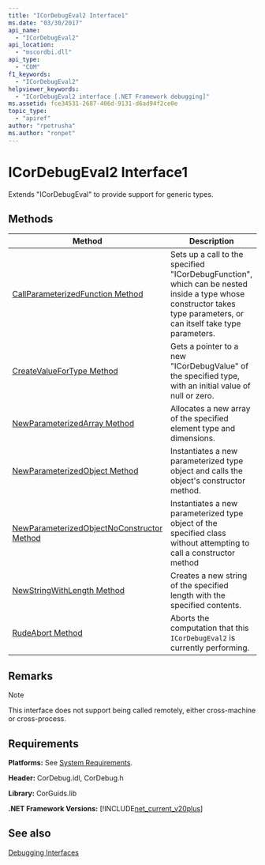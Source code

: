 ```yaml
---
title: "ICorDebugEval2 Interface1"
ms.date: "03/30/2017"
api_name: 
  - "ICorDebugEval2"
api_location: 
  - "mscordbi.dll"
api_type: 
  - "COM"
f1_keywords: 
  - "ICorDebugEval2"
helpviewer_keywords: 
  - "ICorDebugEval2 interface [.NET Framework debugging]"
ms.assetid: fce34531-2687-406d-9131-d6ad94f2ce0e
topic_type: 
  - "apiref"
author: "rpetrusha"
ms.author: "ronpet"
---
```

# ICorDebugEval2 Interface1
Extends "ICorDebugEval" to provide support for generic types.  
  
## Methods  
  
|Method|Description|  
|------------|-----------------|  
|[CallParameterizedFunction Method](../../../../docs/framework/unmanaged-api/debugging/icordebugeval2-callparameterizedfunction-method.md)|Sets up a call to the specified "ICorDebugFunction", which can be nested inside a type whose constructor takes type parameters, or can itself take type parameters.|  
|[CreateValueForType Method](../../../../docs/framework/unmanaged-api/debugging/icordebugeval2-createvaluefortype-method.md)|Gets a pointer to a new "ICorDebugValue" of the specified type, with an initial value of null or zero.|  
|[NewParameterizedArray Method](../../../../docs/framework/unmanaged-api/debugging/icordebugeval2-newparameterizedarray-method.md)|Allocates a new array of the specified element type and dimensions.|  
|[NewParameterizedObject Method](../../../../docs/framework/unmanaged-api/debugging/icordebugeval2-newparameterizedobject-method.md)|Instantiates a new parameterized type object and calls the object's constructor method.|  
|[NewParameterizedObjectNoConstructor Method](../../../../docs/framework/unmanaged-api/debugging/icordebugeval2-newparameterizedobjectnoconstructor-method.md)|Instantiates a new parameterized type object of the specified class without attempting to call a constructor method|  
|[NewStringWithLength Method](../../../../docs/framework/unmanaged-api/debugging/icordebugeval2-newstringwithlength-method.md)|Creates a new string of the specified length with the specified contents.|  
|[RudeAbort Method](../../../../docs/framework/unmanaged-api/debugging/icordebugeval2-rudeabort-method.md)|Aborts the computation that this `ICorDebugEval2` is currently performing.|  
  
## Remarks  
  
> [!NOTE]
>  This interface does not support being called remotely, either cross-machine or cross-process.  
  
## Requirements  
 **Platforms:** See [System Requirements](../../../../docs/framework/get-started/system-requirements.md).  
  
 **Header:** CorDebug.idl, CorDebug.h  
  
 **Library:** CorGuids.lib  
  
 **.NET Framework Versions:** [!INCLUDE[net_current_v20plus](../../../../includes/net-current-v20plus-md.md)]  
  
## See also
 [Debugging Interfaces](../../../../docs/framework/unmanaged-api/debugging/debugging-interfaces.md)
